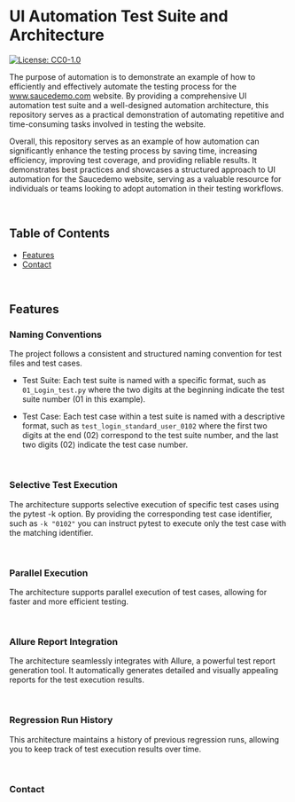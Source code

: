 # UI Automation Test Suite and Architecture

[![License: CC0-1.0](https://licensebuttons.net/l/zero/1.0/80x15.png)](http://creativecommons.org/publicdomain/zero/1.0/)


The purpose of automation is to demonstrate an example of how to efficiently and effectively automate the testing process for the www.saucedemo.com website. By providing a comprehensive UI automation test suite and a well-designed automation architecture, this repository serves as a practical demonstration of automating repetitive and time-consuming tasks involved in testing the website.

Overall, this repository serves as an example of how automation can significantly enhance the testing process by saving time, increasing efficiency, improving test coverage, and providing reliable results. It demonstrates best practices and showcases a structured approach to UI automation for the Saucedemo website, serving as a valuable resource for individuals or teams looking to adopt automation in their testing workflows.

<br>

## Table of Contents

- [Features](#features)
- [Contact](#contact)


<br>

## Features

### Naming Conventions
The project follows a consistent and structured naming convention for test files and test cases.

* Test Suite: Each test suite is named with a specific format, such as `01_Login_test.py` where the two digits at the beginning indicate the test suite number (01 in this example).

* Test Case: Each test case within a test suite is named with a descriptive format, such as `test_login_standard_user_0102` where the first two digits at the end (02) correspond to the test suite number, and the last two digits (02) indicate the test case number.

<br>

### Selective Test Execution
The architecture supports selective execution of specific test cases using the pytest -k option. By providing the corresponding test case identifier, such as `-k "0102"` you can instruct pytest to execute only the test case with the matching identifier.

<br>

### Parallel Execution
The architecture supports parallel execution of test cases, allowing for faster and more efficient testing.

<br>

### Allure Report Integration
The architecture seamlessly integrates with Allure, a powerful test report generation tool. It automatically generates detailed and visually appealing reports for the test execution results.

<br>

### Regression Run History
This architecture maintains a history of previous regression runs, allowing you to keep track of test execution results over time.

<br>

### Contact






